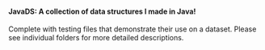 
#### JavaDS: A collection of data structures I made in Java!

Complete with testing files that demonstrate their use on a dataset. Please see individual folders for more detailed descriptions.

